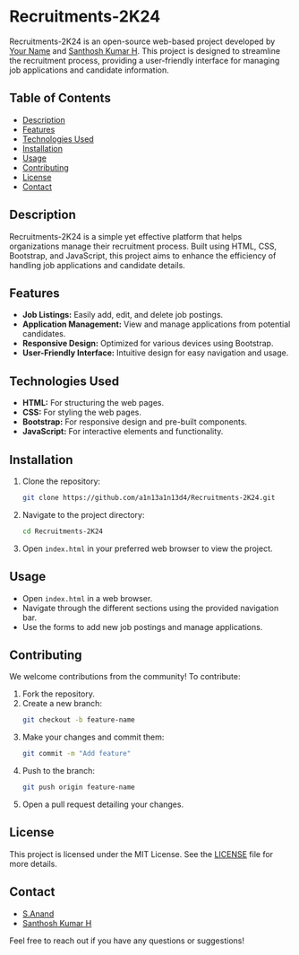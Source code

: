 # Recruitments-2K24

Recruitments-2K24 is an open-source web-based project developed by [Your Name](https://github.com/a1n13a1n13d4) and [Santhosh Kumar H](https://github.com/aspersanthosh29). This project is designed to streamline the recruitment process, providing a user-friendly interface for managing job applications and candidate information.

## Table of Contents
- [Description](#description)
- [Features](#features)
- [Technologies Used](#technologies-used)
- [Installation](#installation)
- [Usage](#usage)
- [Contributing](#contributing)
- [License](#license)
- [Contact](#contact)

## Description
Recruitments-2K24 is a simple yet effective platform that helps organizations manage their recruitment process. Built using HTML, CSS, Bootstrap, and JavaScript, this project aims to enhance the efficiency of handling job applications and candidate details.

## Features
- **Job Listings:** Easily add, edit, and delete job postings.
- **Application Management:** View and manage applications from potential candidates.
- **Responsive Design:** Optimized for various devices using Bootstrap.
- **User-Friendly Interface:** Intuitive design for easy navigation and usage.

## Technologies Used
- **HTML:** For structuring the web pages.
- **CSS:** For styling the web pages.
- **Bootstrap:** For responsive design and pre-built components.
- **JavaScript:** For interactive elements and functionality.

## Installation
1. Clone the repository:
   ```bash
   git clone https://github.com/a1n13a1n13d4/Recruitments-2K24.git
   ```
2. Navigate to the project directory:
   ```bash
   cd Recruitments-2K24
   ```
3. Open `index.html` in your preferred web browser to view the project.

## Usage
- Open `index.html` in a web browser.
- Navigate through the different sections using the provided navigation bar.
- Use the forms to add new job postings and manage applications.

## Contributing
We welcome contributions from the community! To contribute:
1. Fork the repository.
2. Create a new branch:
   ```bash
   git checkout -b feature-name
   ```
3. Make your changes and commit them:
   ```bash
   git commit -m "Add feature"
   ```
4. Push to the branch:
   ```bash
   git push origin feature-name
   ```
5. Open a pull request detailing your changes.

## License
This project is licensed under the MIT License. See the [LICENSE](LICENSE) file for more details.

## Contact
- [S.Anand](https://github.com/a1n13a1n13d4)
- [Santhosh Kumar H](https://github.com/aspersanthosh29)

Feel free to reach out if you have any questions or suggestions!
